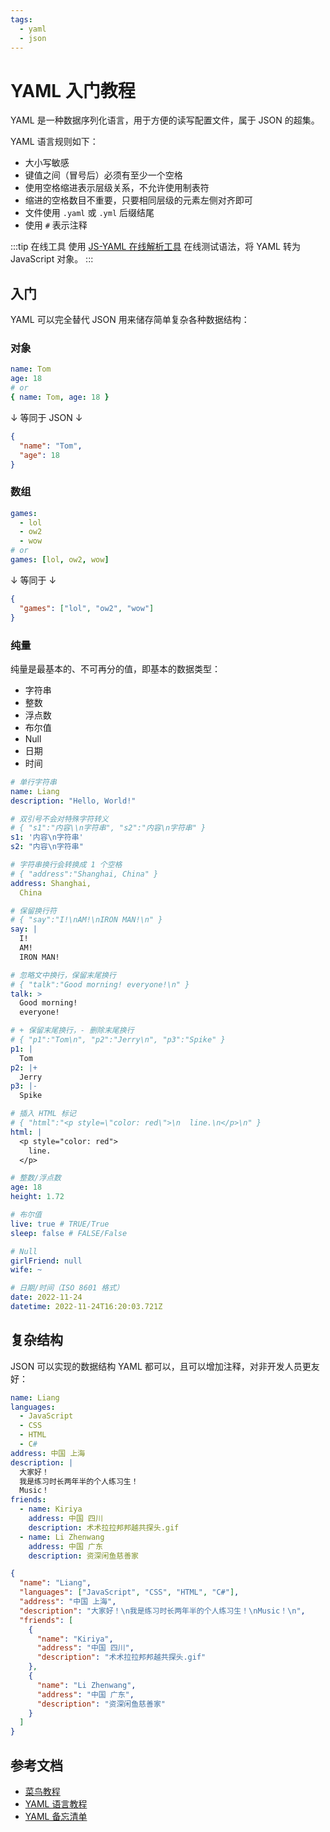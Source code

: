 ```yaml
---
tags:
  - yaml
  - json
---
```


# YAML 入门教程

YAML 是一种数据序列化语言，用于方便的读写配置文件，属于 JSON 的超集。

YAML 语言规则如下：

- 大小写敏感
- 键值之间（冒号后）必须有至少一个空格
- 使用空格缩进表示层级关系，不允许使用制表符
- 缩进的空格数目不重要，只要相同层级的元素左侧对齐即可
- 文件使用 `.yaml` 或 `.yml` 后缀结尾
- 使用 `#` 表示注释

:::tip 在线工具
使用 [JS-YAML 在线解析工具](https://nodeca.github.io/js-yaml/) 在线测试语法，将 YAML 转为 JavaScript 对象。
:::

## 入门

YAML 可以完全替代 JSON 用来储存简单复杂各种数据结构：

### 对象

```yaml
name: Tom
age: 18
# or
{ name: Tom, age: 18 }
```

↓ 等同于 JSON ↓

```json
{
  "name": "Tom",
  "age": 18
}
```

### 数组

```yaml
games:
  - lol
  - ow2
  - wow
# or
games: [lol, ow2, wow]
```

↓ 等同于 ↓

```json
{
  "games": ["lol", "ow2", "wow"]
}
```

### 纯量

纯量是最基本的、不可再分的值，即基本的数据类型：

- 字符串
- 整数
- 浮点数
- 布尔值
- Null
- 日期
- 时间

```yaml
# 单行字符串
name: Liang
description: "Hello, World!"

# 双引号不会对特殊字符转义
# { "s1":"内容\\n字符串", "s2":"内容\n字符串" }
s1: '内容\n字符串'
s2: "内容\n字符串"

# 字符串换行会转换成 1 个空格
# { "address":"Shanghai, China" }
address: Shanghai,
  China
```

```yaml
# 保留换行符
# { "say":"I!\nAM!\nIRON MAN!\n" }
say: |
  I!
  AM!
  IRON MAN!

# 忽略文中换行，保留末尾换行
# { "talk":"Good morning! everyone!\n" }
talk: >
  Good morning!
  everyone!

# + 保留末尾换行，- 删除末尾换行
# { "p1":"Tom\n", "p2":"Jerry\n", "p3":"Spike" }
p1: |
  Tom
p2: |+
  Jerry
p3: |-
  Spike

# 插入 HTML 标记
# { "html":"<p style=\"color: red\">\n  line.\n</p>\n" }
html: |
  <p style="color: red">
    line.
  </p>
```

```yaml
# 整数/浮点数
age: 18
height: 1.72

# 布尔值
live: true # TRUE/True
sleep: false # FALSE/False

# Null
girlFriend: null
wife: ~

# 日期/时间（ISO 8601 格式）
date: 2022-11-24
datetime: 2022-11-24T16:20:03.721Z
```

## 复杂结构

JSON 可以实现的数据结构 YAML 都可以，且可以增加注释，对非开发人员更友好：

```yaml
name: Liang
languages:
  - JavaScript
  - CSS
  - HTML
  - C#
address: 中国 上海
description: |
  大家好！
  我是练习时长两年半的个人练习生！
  Music！
friends:
  - name: Kiriya
    address: 中国 四川
    description: 术术拉拉邦邦越共探头.gif
  - name: Li Zhenwang
    address: 中国 广东
    description: 资深闲鱼慈善家
```

```json
{
  "name": "Liang",
  "languages": ["JavaScript", "CSS", "HTML", "C#"],
  "address": "中国 上海",
  "description": "大家好！\n我是练习时长两年半的个人练习生！\nMusic！\n",
  "friends": [
    {
      "name": "Kiriya",
      "address": "中国 四川",
      "description": "术术拉拉邦邦越共探头.gif"
    },
    {
      "name": "Li Zhenwang",
      "address": "中国 广东",
      "description": "资深闲鱼慈善家"
    }
  ]
}
```

## 参考文档

- [菜鸟教程](https://www.runoob.com/w3cnote/yaml-intro.html)
- [YAML 语言教程](https://www.ruanyifeng.com/blog/2016/07/yaml.html)
- [YAML 备忘清单](https://wangchujiang.com/reference/docs/yaml.html)

